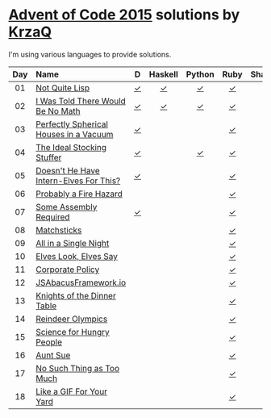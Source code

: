 [Advent of Code 2015](http://adventofcode.com/2015) solutions by [KrzaQ][kq]
=======================

I'm using various languages to provide solutions.

| Day | Name                                           | D    | Haskell | Python | Ruby | Shakespeare |
|:---:|:-----------------------------------------------|:----:|:----:|:------:|:-------:|:-----------:|
| 01  | [Not Quite Lisp][day1]                         |[✓](./day01/main.d)|[✓](./day01/main.hs)|[✓](./day01/main.py)|[✓](./day01/main.rb)|[✓](./day01/shakespeare)|
| 02  | [I Was Told There Would Be No Math][day2]      |[✓](./day02/main.d)|[✓](./day02/main.hs)|[✓](./day02/main.py)|[✓](./day02/main.rb)||
| 03  | [Perfectly Spherical Houses in a Vacuum][day3] |[✓](./day03/main.d)|||[✓](./day03/main.rb)||
| 04  | [The Ideal Stocking Stuffer][day4]             |[✓](./day04/main.d)||[✓](./day04/main.py)|[✓](./day04/main.rb)||
| 05  | [Doesn't He Have Intern-Elves For This?][day5] |[✓](./day05/main.d)|||[✓](./day05/main.rb)||
| 06  | [Probably a Fire Hazard][day6]                 ||||[✓](./day06/main.rb)||
| 07  | [Some Assembly Required][day7]                 |[✓](./day07/main.d)|||[✓](./day07/main.rb)||
| 08  | [Matchsticks][day8]                            ||||[✓](./day08/main.rb)||
| 09  | [All in a Single Night][day9]                  ||||[✓](./day09/main.rb)||
| 10  | [Elves Look, Elves Say][day10]                 ||||[✓](./day10/main.rb)||
| 11  | [Corporate Policy][day11]                      ||||[✓](./day11/main.rb)||
| 12  | [JSAbacusFramework.io][day12]                  ||||[✓](./day12/main.rb)||
| 13  | [Knights of the Dinner Table][day13]           ||||[✓](./day13/main.rb)||
| 14  | [Reindeer Olympics][day14]                     ||||[✓](./day14/main.rb)||
| 15  | [Science for Hungry People][day15]             ||||[✓](./day15/main.rb)||
| 16  | [Aunt Sue][day16]                              ||||[✓](./day16/main.rb)||
| 17  | [No Such Thing as Too Much][day17]             ||||[✓](./day17/main.rb)||
| 18  | [Like a GIF For Your Yard][day18]              ||||[✓](./day18/main.rb)||

[day1]:  http://adventofcode.com/2015/day/1
[day2]:  http://adventofcode.com/2015/day/2
[day3]:  http://adventofcode.com/2015/day/3
[day4]:  http://adventofcode.com/2015/day/4
[day5]:  http://adventofcode.com/2015/day/5
[day6]:  http://adventofcode.com/2015/day/6
[day7]:  http://adventofcode.com/2015/day/7
[day8]:  http://adventofcode.com/2015/day/8
[day9]:  http://adventofcode.com/2015/day/9
[day10]: http://adventofcode.com/2015/day/10
[day11]: http://adventofcode.com/2015/day/11
[day12]: http://adventofcode.com/2015/day/12
[day13]: http://adventofcode.com/2015/day/13
[day14]: http://adventofcode.com/2015/day/14
[day15]: http://adventofcode.com/2015/day/15
[day16]: http://adventofcode.com/2015/day/16
[day17]: http://adventofcode.com/2015/day/17
[day18]: http://adventofcode.com/2015/day/18

[kq]: https://dev.krzaq.cc
